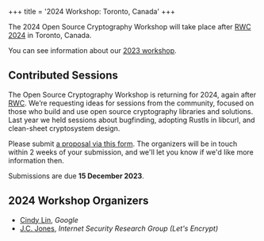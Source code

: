 +++
title = '2024 Workshop: Toronto, Canada'
+++

The 2024 Open Source Cryptography Workshop will take place after [RWC 2024](https://rwc.iacr.org/2024/) in Toronto, Canada.

You can see information about our [2023 workshop](/2023).

## Contributed Sessions
The Open Source Cryptography Workshop is returning for 2024, again after [RWC](https://rwc.iacr.org). We’re requesting ideas for sessions from the community, focused on those who build and use open source cryptography libraries and solutions. Last year we held sessions about bugfinding, adopting Rustls in libcurl, and clean-sheet cryptosystem design.

Please submit [a proposal via this form](https://docs.google.com/forms/d/e/1FAIpQLSdEM03uFOmFZXkBcfEQNYTcsEGhUacig0xxrzUDuWx5bEYk6Q/viewform?usp=sf_link). The organizers will be in touch within 2 weeks of your submission, and we'll let you know if we'd like more information then. 

Submissions are due **15 December 2023**.

## 2024 Workshop Organizers
- [Cindy Lin](https://cindylindeed.github.io/), <em>Google</em>
- [J.C. Jones](https://insufficient.coffee/), <em>Internet Security Research Group (Let's Encrypt)</em>

